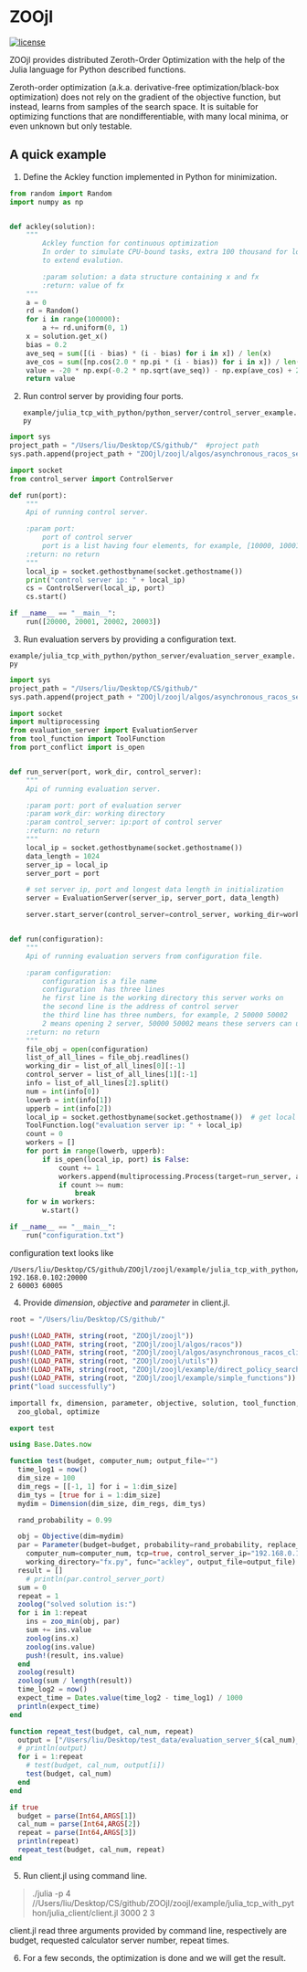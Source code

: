 # ZOOjl

[![license](https://img.shields.io/github/license/mashape/apistatus.svg?maxAge=2592000)](https://github.com/eyounx/ZOOjl/blob/master/LICENSE)

ZOOjl provides distributed Zeroth-Order Optimization with the help of the Julia language for Python described functions.

<!--Due to the advance of parallel performance of Julia language, ZOOjl implements the core codes of the cliend in Julia. However, the evaluation servers and the control server are implemented in Python, which means the objective function provided by the user to ZOOjl is still described in Python. Also, the evaluation process, running at the evaluation server end, can utilize the full environments in Python. -->

Zeroth-order optimization (a.k.a. derivative-free optimization/black-box optimization) does not rely on the gradient of the objective function, but instead, learns from samples of the search space. It is suitable for optimizing functions that are nondifferentiable, with many local minima, or even unknown but only testable.

## A quick example

1. Define the Ackley function implemented in Python for minimization.

```python
from random import Random
import numpy as np


def ackley(solution):
    """
        Ackley function for continuous optimization
        In order to simulate CPU-bound tasks, extra 100 thousand for loops are added
        to extend evalution.

        :param solution: a data structure containing x and fx
        :return: value of fx
    """
    a = 0
    rd = Random()
    for i in range(100000):
        a += rd.uniform(0, 1)
    x = solution.get_x()
    bias = 0.2
    ave_seq = sum([(i - bias) * (i - bias) for i in x]) / len(x)
    ave_cos = sum([np.cos(2.0 * np.pi * (i - bias)) for i in x]) / len(x)
    value = -20 * np.exp(-0.2 * np.sqrt(ave_seq)) - np.exp(ave_cos) + 20.0 + np.e
    return value
```

2. Run control server by providing four ports.

   `example/julia_tcp_with_python/python_server/control_server_example.py`

```python
import sys
project_path = "/Users/liu/Desktop/CS/github/"  #project path
sys.path.append(project_path + "ZOOjl/zoojl/algos/asynchronous_racos_server/")

import socket
from control_server import ControlServer

def run(port):
    """
    Api of running control server.

    :param port:
        port of control server
        port is a list having four elements, for example, [10000, 10001, 10002, 10003]
    :return: no return
    """
    local_ip = socket.gethostbyname(socket.gethostname())
    print("control server ip: " + local_ip)
    cs = ControlServer(local_ip, port)
    cs.start()

if __name__ == "__main__":
    run([20000, 20001, 20002, 20003])
```

3. Run evaluation servers by providing a configuration text.

`example/julia_tcp_with_python/python_server/evaluation_server_example.py`

```python
import sys
project_path = "/Users/liu/Desktop/CS/github/"
sys.path.append(project_path + "ZOOjl/zoojl/algos/asynchronous_racos_server/")

import socket
import multiprocessing
from evaluation_server import EvaluationServer
from tool_function import ToolFunction
from port_conflict import is_open


def run_server(port, work_dir, control_server):
    """
    Api of running evaluation server.

    :param port: port of evaluation server
    :param work_dir: working directory
    :param control_server: ip:port of control server
    :return: no return
    """
    local_ip = socket.gethostbyname(socket.gethostname())
    data_length = 1024
    server_ip = local_ip
    server_port = port

    # set server ip, port and longest data length in initialization
    server = EvaluationServer(server_ip, server_port, data_length)

    server.start_server(control_server=control_server, working_dir=work_dir)


def run(configuration):
    """
    Api of running evaluation servers from configuration file.

    :param configuration:
        configuration is a file name
        configuration  has three lines
        he first line is the working directory this server works on
        the second line is the address of control server
        the third line has three numbers, for example, 2 50000 50002
        2 means opening 2 server, 50000 50002 means these servers can use port between 50000 and 50002([50000, 50002])
    :return: no return
    """
    file_obj = open(configuration)
    list_of_all_lines = file_obj.readlines()
    working_dir = list_of_all_lines[0][:-1]
    control_server = list_of_all_lines[1][:-1]
    info = list_of_all_lines[2].split()
    num = int(info[0])
    lowerb = int(info[1])
    upperb = int(info[2])
    local_ip = socket.gethostbyname(socket.gethostname())  # get local ip
    ToolFunction.log("evaluation server ip: " + local_ip)
    count = 0
    workers = []
    for port in range(lowerb, upperb):
        if is_open(local_ip, port) is False:
            count += 1
            workers.append(multiprocessing.Process(target=run_server, args=(port, working_dir, control_server)))
            if count >= num:
                break
    for w in workers:
        w.start()

if __name__ == "__main__":
    run("configuration.txt")
```

configuration text looks like

```
/Users/liu/Desktop/CS/github/ZOOjl/zoojl/example/julia_tcp_with_python/python_server/
192.168.0.102:20000
2 60003 60005
```

4. Provide *dimension*, *objective* and  *parameter* in client.jl.

```julia
root = "/Users/liu/Desktop/CS/github/"

push!(LOAD_PATH, string(root, "ZOOjl/zoojl"))
push!(LOAD_PATH, string(root, "ZOOjl/zoojl/algos/racos"))
push!(LOAD_PATH, string(root, "ZOOjl/zoojl/algos/asynchronous_racos_client"))
push!(LOAD_PATH, string(root, "ZOOjl/zoojl/utils"))
push!(LOAD_PATH, string(root, "ZOOjl/zoojl/example/direct_policy_search_for_gym"))
push!(LOAD_PATH, string(root, "ZOOjl/zoojl/example/simple_functions"))
print("load successfully")

importall fx, dimension, parameter, objective, solution, tool_function,
  zoo_global, optimize

export test

using Base.Dates.now

function test(budget, computer_num; output_file="")
  time_log1 = now()
  dim_size = 100
  dim_regs = [[-1, 1] for i = 1:dim_size]
  dim_tys = [true for i = 1:dim_size]
  mydim = Dimension(dim_size, dim_regs, dim_tys)

  rand_probability = 0.99

  obj = Objective(dim=mydim)
  par = Parameter(budget=budget, probability=rand_probability, replace_strategy="WR", asynchronous=true,
    computer_num=computer_num, tcp=true, control_server_ip="192.168.0.102", control_server_port=[20001, 20002, 20003],
    working_directory="fx.py", func="ackley", output_file=output_file)
  result = []
	# println(par.control_server_port)
  sum = 0
  repeat = 1
  zoolog("solved solution is:")
  for i in 1:repeat
    ins = zoo_min(obj, par)
    sum += ins.value
    zoolog(ins.x)
    zoolog(ins.value)
    push!(result, ins.value)
  end
  zoolog(result)
  zoolog(sum / length(result))
  time_log2 = now()
  expect_time = Dates.value(time_log2 - time_log1) / 1000
  println(expect_time)
end

function repeat_test(budget, cal_num, repeat)
  output = ["/Users/liu/Desktop/test_data/evaluation_server_$(cal_num)_$(i).txt" for i = 1:repeat]
  # println(output)
  for i = 1:repeat
    # test(budget, cal_num, output[i])
    test(budget, cal_num)
  end
end

if true
  budget = parse(Int64,ARGS[1])
  cal_num = parse(Int64,ARGS[2])
  repeat = parse(Int64,ARGS[3])
  println(repeat)
  repeat_test(budget, cal_num, repeat)
end

```



5. Run client.jl using command line.

> ./julia -p 4 //Users/liu/Desktop/CS/github/ZOOjl/zoojl/example/julia_tcp_with_python/julia_client/client.jl 3000 2 3

client.jl read three arguments provided by command line, respectively are budget, requested calculator server number, repeat times.

6. For a few seconds, the optimization is done and we will get the result.